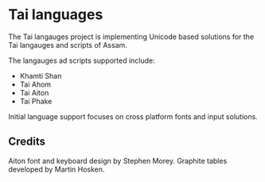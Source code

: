 Tai languages
=============

The Tai langauges project is implementing Unicode based solutions for the Tai langauges and scripts of Assam.

The langauges ad scripts supported include:

* Khamti Shan
* Tai Ahom
* Tai Aiton
* Tai Phake

Initial language support focuses on cross platform fonts and input solutions.

Credits
--------

Aiton font and keyboard design by Stephen Morey. Graphite tables developed by Martin Hosken.


